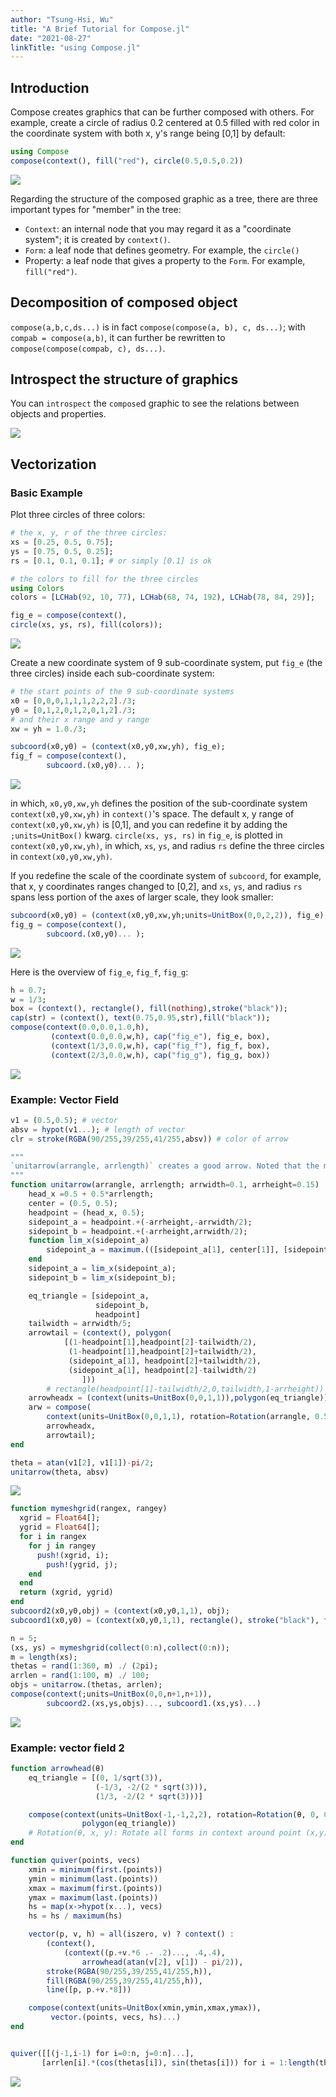 ```yaml
---
author: "Tsung-Hsi, Wu"
title: "A Brief Tutorial for Compose.jl"
date: "2021-08-27"
linkTitle: "using Compose.jl"
---
```




## Introduction
Compose creates graphics that can be further composed with others.
For example, create a circle of radius 0.2 centered at 0.5 filled with red color in the coordinate system with both x, y's range being [0,1] by default:


```julia
using Compose
compose(context(), fill("red"), circle(0.5,0.5,0.2))
```

![](compose_2_1.png)


Regarding the structure of the composed graphic as a tree, there are three important types for "member" in the tree:
- `Context`: an internal node that you may regard it as a "coordinate system"; it is created by `context()`.
- `Form`: a leaf node that defines geometry. For example, the `circle()`
- Property: a leaf node that gives a property to the `Form`. For example, `fill("red")`.

## Decomposition of composed object
`compose(a,b,c,ds...)` is in fact `compose(compose(a, b), c, ds...)`; with `compab = compose(a,b)`, it can further be rewritten to `compose(compose(compab, c), ds...)`.

## Introspect the structure of graphics
You can `introspect` the `compose`d graphic to see the relations between objects and properties.

![](cmpsexplained.png)


## Vectorization
### Basic Example
Plot three circles of three colors:
```julia
# the x, y, r of the three circles:
xs = [0.25, 0.5, 0.75];
ys = [0.75, 0.5, 0.25];
rs = [0.1, 0.1, 0.1]; # or simply [0.1] is ok

# the colors to fill for the three circles
using Colors
colors = [LCHab(92, 10, 77), LCHab(68, 74, 192), LCHab(78, 84, 29)];

fig_e = compose(context(),
circle(xs, ys, rs), fill(colors));
```


![](compose_4_1.png)



Create a new coordinate system of 9 sub-coordinate system, put `fig_e` (the three circles) inside each sub-coordinate system:
```julia
# the start points of the 9 sub-coordinate systems
x0 = [0,0,0,1,1,1,2,2,2]./3;
y0 = [0,1,2,0,1,2,0,1,2]./3;
# and their x range and y range
xw = yh = 1.0./3;

subcoord(x0,y0) = (context(x0,y0,xw,yh), fig_e);
fig_f = compose(context(),
        subcoord.(x0,y0)... );
```


![](compose_6_1.png)


in which, `x0,y0,xw,yh` defines the position of the sub-coordinate system `context(x0,y0,xw,yh)` in `context()`'s space. 
The default x, y range of `context(x0,y0,xw,yh)` is [0,1], and you can redefine it by adding the `;units=UnitBox()` kwarg. 
`circle(xs, ys, rs)` in `fig_e`, is plotted in `context(x0,y0,xw,yh)`, in which, `xs`, `ys`, and radius `rs` define the three circles in `context(x0,y0,xw,yh)`.

If you redefine the scale of the coordinate system of `subcoord`, for example, that x, y coordinates ranges changed to [0,2], and `xs`, `ys`, and radius `rs` spans less portion of the axes of larger scale, they look smaller:
```julia
subcoord(x0,y0) = (context(x0,y0,xw,yh;units=UnitBox(0,0,2,2)), fig_e);
fig_g = compose(context(),
        subcoord.(x0,y0)... );
```


![](compose_8_1.png)



Here is the overview of `fig_e`, `fig_f`, `fig_g`:
```julia
h = 0.7;
w = 1/3;
box = (context(), rectangle(), fill(nothing),stroke("black"));
cap(str) = (context(), text(0.75,0.95,str),fill("black"));
compose(context(0.0,0.0,1.0,h), 
         (context(0.0,0.0,w,h), cap("fig_e"), fig_e, box), 
		 (context(1/3,0.0,w,h), cap("fig_f"), fig_f, box),
		 (context(2/3,0.0,w,h), cap("fig_g"), fig_g, box))
```

![](compose_9_1.png)


### Example: Vector Field

```julia
v1 = (0.5,0.5); # vector
absv = hypot(v1...); # length of vector
clr = stroke(RGBA(90/255,39/255,41/255,absv)) # color of arrow

"""
`unitarrow(arrangle, arrlength)` creates a good arrow. Noted that the maximum length of arrow should not exceeds 1.
"""
function unitarrow(arrangle, arrlength; arrwidth=0.1, arrheight=0.15)
	head_x =0.5 + 0.5*arrlength;
	center = (0.5, 0.5);
	headpoint = (head_x, 0.5);
	sidepoint_a = headpoint.+(-arrheight,-arrwidth/2);
	sidepoint_b = headpoint.+(-arrheight,arrwidth/2);
	function lim_x(sidepoint_a)
		sidepoint_a = maximum.(([sidepoint_a[1], center[1]], [sidepoint_a[2]]))
	end
	sidepoint_a = lim_x(sidepoint_a);
	sidepoint_b = lim_x(sidepoint_b);

	eq_triangle = [sidepoint_a,
				   sidepoint_b,
				   headpoint]
	tailwidth = arrwidth/5;
	arrowtail = (context(), polygon(
			[(1-headpoint[1],headpoint[2]-tailwidth/2),
			 (1-headpoint[1],headpoint[2]+tailwidth/2),
			 (sidepoint_a[1], headpoint[2]+tailwidth/2),
			 (sidepoint_a[1], headpoint[2]-tailwidth/2)
				]))
		# rectangle(headpoint[1]-tailwidth/2,0,tailwidth,1-arrheight))
	arrowheadx = (context(units=UnitBox(0,0,1,1)),polygon(eq_triangle));
	arw = compose(
		context(units=UnitBox(0,0,1,1), rotation=Rotation(arrangle, 0.5, 0.5)), 
		arrowheadx,
		arrowtail);
end

theta = atan(v1[2], v1[1])-pi/2;
unitarrow(theta, absv)
```

![](compose_10_1.png)
```julia
function mymeshgrid(rangex, rangey)
  xgrid = Float64[];
  ygrid = Float64[];
  for i in rangex
    for j in rangey
      push!(xgrid, i);
		push!(ygrid, j);
    end
  end
  return (xgrid, ygrid)
end
subcoord2(x0,y0,obj) = (context(x0,y0,1,1), obj);
subcoord1(x0,y0) = (context(x0,y0,1,1), rectangle(), stroke("black"), fill(nothing));

n = 5;
(xs, ys) = mymeshgrid(collect(0:n),collect(0:n));
m = length(xs);
thetas = rand(1:360, m) ./ (2pi);
arrlen = rand(1:100, m) ./ 100;
objs = unitarrow.(thetas, arrlen);
compose(context(;units=UnitBox(0,0,n+1,n+1)), 
        subcoord2.(xs,ys,objs)..., subcoord1.(xs,ys)...)
```

![](compose_11_1.png)


### Example: vector field 2
```julia
function arrowhead(θ)
	eq_triangle = [(0, 1/sqrt(3)),
		           (-1/3, -2/(2 * sqrt(3))),
		           (1/3, -2/(2 * sqrt(3)))]

	compose(context(units=UnitBox(-1,-1,2,2), rotation=Rotation(θ, 0, 0)),
				polygon(eq_triangle))
	# Rotation(θ, x, y): Rotate all forms in context around point (x,y) by angle θ in radians. 
end

function quiver(points, vecs)
	xmin = minimum(first.(points))
	ymin = minimum(last.(points))
	xmax = maximum(first.(points))
	ymax = maximum(last.(points))
	hs = map(x->hypot(x...), vecs)
	hs = hs / maximum(hs)

	vector(p, v, h) = all(iszero, v) ? context() :
		(context(),
		    (context((p.+v.*6 .- .2)..., .4,.4),
				arrowhead(atan(v[2], v[1]) - pi/2)),
		stroke(RGBA(90/255,39/255,41/255,h)),
		fill(RGBA(90/255,39/255,41/255,h)),
		line([p, p.+v.*8]))

	compose(context(units=UnitBox(xmin,ymin,xmax,ymax)),
         vector.(points, vecs, hs)...)
end


quiver([[(j-1,i-1) for i=0:n, j=0:n]...],
       [arrlen[i].*(cos(thetas[i]), sin(thetas[i])) for i = 1:length(thetas)])
```

![](compose_12_1.png)
